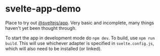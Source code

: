 # svelte-app-demo

Place to try out [@sveltejs/app](https://github.com/sveltejs/app). Very basic and incomplete, many things haven't yet been thought through.

To start the app in development mode do `npm dev`. To build, use `npm run build`. This will use whichever adapter is specified in `svelte.config.js`, which will also need to be installed (or linked).